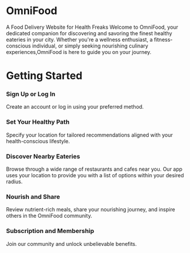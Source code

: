 # OmniFood
A Food Delivery Website for Health Freaks
Welcome to OmniFood, your dedicated companion for discovering and savoring the finest healthy eateries in your city. Whether you're a wellness enthusiast, a fitness-conscious individual, or simply seeking nourishing culinary experiences,OmniFood is here to guide you on your journey.

# Getting Started
### Sign Up or Log In
Create an account or log in using your preferred method.

### Set Your Healthy Path
Specify your location for tailored recommendations aligned with your health-conscious lifestyle.

### Discover Nearby Eateries
Browse through a wide range of restaurants and cafes near you. Our app uses your location to provide you with a list of options within your desired radius.

### Nourish and Share
Review nutrient-rich meals, share your nourishing journey, and inspire others in the OmniFood community.

### Subscription and Membership
Join our community and unlock unbelievable benefits.

